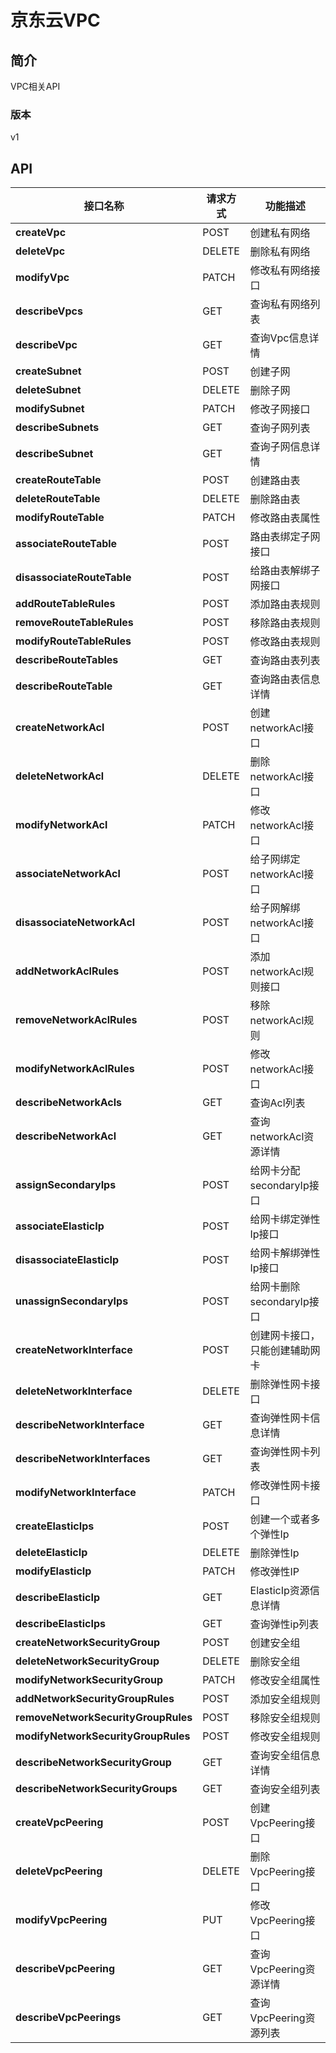 # 京东云VPC


## 简介
VPC相关API


### 版本
v1


## API
|接口名称|请求方式|功能描述|
|---|---|---|
|**createVpc**|POST|创建私有网络|
|**deleteVpc**|DELETE|删除私有网络|
|**modifyVpc**|PATCH|修改私有网络接口|
|**describeVpcs**|GET|查询私有网络列表|
|**describeVpc**|GET|查询Vpc信息详情|
|**createSubnet**|POST|创建子网|
|**deleteSubnet**|DELETE|删除子网|
|**modifySubnet**|PATCH|修改子网接口|
|**describeSubnets**|GET|查询子网列表|
|**describeSubnet**|GET|查询子网信息详情|
|**createRouteTable**|POST|创建路由表|
|**deleteRouteTable**|DELETE|删除路由表|
|**modifyRouteTable**|PATCH|修改路由表属性|
|**associateRouteTable**|POST|路由表绑定子网接口|
|**disassociateRouteTable**|POST|给路由表解绑子网接口|
|**addRouteTableRules**|POST|添加路由表规则|
|**removeRouteTableRules**|POST|移除路由表规则|
|**modifyRouteTableRules**|POST|修改路由表规则|
|**describeRouteTables**|GET|查询路由表列表|
|**describeRouteTable**|GET|查询路由表信息详情|
|**createNetworkAcl**|POST|创建networkAcl接口|
|**deleteNetworkAcl**|DELETE|删除networkAcl接口|
|**modifyNetworkAcl**|PATCH|修改networkAcl接口|
|**associateNetworkAcl**|POST|给子网绑定networkAcl接口|
|**disassociateNetworkAcl**|POST|给子网解绑networkAcl接口|
|**addNetworkAclRules**|POST|添加networkAcl规则接口|
|**removeNetworkAclRules**|POST|移除networkAcl规则|
|**modifyNetworkAclRules**|POST|修改networkAcl接口|
|**describeNetworkAcls**|GET|查询Acl列表|
|**describeNetworkAcl**|GET|查询networkAcl资源详情|
|**assignSecondaryIps**|POST|给网卡分配secondaryIp接口|
|**associateElasticIp**|POST|给网卡绑定弹性Ip接口|
|**disassociateElasticIp**|POST|给网卡解绑弹性Ip接口|
|**unassignSecondaryIps**|POST|给网卡删除secondaryIp接口|
|**createNetworkInterface**|POST|创建网卡接口，只能创建辅助网卡|
|**deleteNetworkInterface**|DELETE|删除弹性网卡接口|
|**describeNetworkInterface**|GET|查询弹性网卡信息详情|
|**describeNetworkInterfaces**|GET|查询弹性网卡列表|
|**modifyNetworkInterface**|PATCH|修改弹性网卡接口|
|**createElasticIps**|POST|创建一个或者多个弹性Ip|
|**deleteElasticIp**|DELETE|删除弹性Ip|
|**modifyElasticIp**|PATCH|修改弹性IP|
|**describeElasticIp**|GET|ElasticIp资源信息详情|
|**describeElasticIps**|GET|查询弹性ip列表|
|**createNetworkSecurityGroup**|POST|创建安全组|
|**deleteNetworkSecurityGroup**|DELETE|删除安全组|
|**modifyNetworkSecurityGroup**|PATCH|修改安全组属性|
|**addNetworkSecurityGroupRules**|POST|添加安全组规则|
|**removeNetworkSecurityGroupRules**|POST|移除安全组规则|
|**modifyNetworkSecurityGroupRules**|POST|修改安全组规则|
|**describeNetworkSecurityGroup**|GET|查询安全组信息详情|
|**describeNetworkSecurityGroups**|GET|查询安全组列表|
|**createVpcPeering**|POST|创建VpcPeering接口|
|**deleteVpcPeering**|DELETE|删除VpcPeering接口|
|**modifyVpcPeering**|PUT|修改VpcPeering接口|
|**describeVpcPeering**|GET|查询VpcPeering资源详情|
|**describeVpcPeerings**|GET|查询VpcPeering资源列表|
